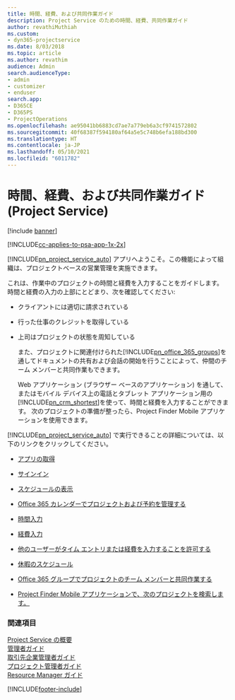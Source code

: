 ```yaml
---
title: 時間、経費、および共同作業ガイド
description: Project Service のための時間、経費、共同作業ガイド
author: revathiMuthiah
ms.custom:
- dyn365-projectservice
ms.date: 8/03/2018
ms.topic: article
ms.author: revathim
audience: Admin
search.audienceType:
- admin
- customizer
- enduser
search.app:
- D365CE
- D365PS
- ProjectOperations
ms.openlocfilehash: ae95041bb6883cd7ae7a779eb6a3cf9741572802
ms.sourcegitcommit: 40f68387f594180af64a5e5c748b6efa188bd300
ms.translationtype: HT
ms.contentlocale: ja-JP
ms.lasthandoff: 05/10/2021
ms.locfileid: "6011782"
---
```

# <a name="time-expense-and-collaboration-guide-project-service"></a>時間、経費、および共同作業ガイド (Project Service)

[!include [banner](../includes/psa-now-project-operations.md)]

[!INCLUDE[cc-applies-to-psa-app-1x-2x](../includes/cc-applies-to-psa-app-1x-2x.md)]

[!INCLUDE[pn_project_service_auto](../includes/pn-project-service-auto.md)] アプリへようこそ。この機能によって組織は、プロジェクトベースの営業管理を実施できます。 
  
 これは、作業中のプロジェクトの時間と経費を入力することをガイドします。 時間と経費の入力の上部にとどまり、次を確認してください:  
  
- クライアントには適切に請求されている  
  
- 行った仕事のクレジットを取得している  
  
- 上司はプロジェクトの状態を周知している  
  
  また、プロジェクトに関連付けられた[!INCLUDE[pn_office_365_groups](../includes/pn-office-365-groups.md)]を通してドキュメントの共有および会話の開始を行うことによって、仲間のチーム メンバーと共同作業もできます。  
  
  Web アプリケーション (ブラウザー ベースのアプリケーション) を通して、またはモバイル デバイス上の電話とタブレット アプリケーション用の[!INCLUDE[pn_crm_shortest](../includes/pn-crm-shortest.md)]を使って、時間と経費を入力することができます。 次のプロジェクトの準備が整ったら、Project Finder Mobile アプリケーションを使用できます。  
  
[!INCLUDE[pn_project_service_auto](../includes/pn-project-service-auto.md)] で実行できることの詳細については、以下のリンクをクリックしてください。  
  
-   [アプリの取得](../psa/get-apps.md)  
  
-   [サインイン](../psa/sign-in.md)  
  
-   [スケジュールの表示](../psa/view-schedule.md)  
  
-   [Office 365 カレンダーでプロジェクトおよび予約を管理する](../psa/manage-project-bookings-office-365-calendar.md)  
  
-   [時間入力](../psa/enter-time.md)  
  
-   [経費入力](../psa/enter-expenses.md)  
  
-   [他のユーザーがタイム エントリまたは経費を入力することを許可する](../psa/allow-someone-else-enter-time-entry-expense.md)  
  
-   [休暇のスケジュール](../psa/schedule-time-off.md)  
  
-   [Office 365 グループでプロジェクトのチーム メンバーと共同作業する](../psa/collaborate-project-team-members-office-365-groups.md)  
  
-   [Project Finder Mobile アプリケーションで、次のプロジェクトを検索します。](../psa/find-next-project-finder-mobile-app.md)  
  
### <a name="see-also"></a>関連項目  
 [Project Service の概要](../psa/overview.md)   
 [管理者ガイド](../psa/admin-guide.md)   
 [取引先企業管理者ガイド](../psa/account-manager-guide.md)   
 [プロジェクト管理者ガイド](../psa/project-manager-guide.md)   
 [Resource Manager ガイド](../psa/resource-manager-guide.md)   


[!INCLUDE[footer-include](../includes/footer-banner.md)]